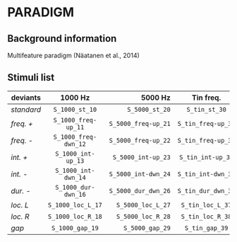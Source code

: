 # PARADIGM

## Background information

Multifeature paradigm (Näatanen et al., 2014)

## Stimuli list


| deviants       | 1000 Hz                 | 5000 Hz                | Tin freq.            |
| ---------------|:---------------------:  | ----------------------:|:--------------------:|
| *standard*     | `S_1000_st_10`          | `S_5000_st_20`         | `S_tin_st_30`        |
| *freq. +*      | `S_1000_freq-up_11`     | `S_5000_freq-up_21`    | `S_tin_freq-up_31`   |
| *freq. -*      | `S_1000_freq-dwn_12`    | `S_5000_freq-up_22`    | `S_tin_freq-up_32`   |
| *int. +*       | `S_1000_int-up_13`      |  `S_5000_int-up_23`    |  `S_tin_int-up_33`   |
| *int. -*       | `S_1000_int-dwn_14`     | `S_5000_int-dwn_24`    | `S_tin_int-dwn_34`   |
| *dur. -*       | `S_1000_dur-dwn_16`     | `S_5000_dur_dwn_26`    | `S_tin_dur_dwn_36`   |
| *loc. L*       | `S_1000_loc_L_17`       | `S_5000_loc_L_27`      | `S_tin_loc_L_37`     |
| *loc. R*       | `S_1000_loc_R_18`       | `S_5000_loc_R_28`      | `S_tin_loc_R_38`     |
| *gap*          | `S_1000_gap_19`         | `S_5000_gap_29`        | `S_tin_gap_39`       |
